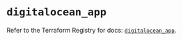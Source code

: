 # `digitalocean_app`

Refer to the Terraform Registry for docs: [`digitalocean_app`](https://registry.terraform.io/providers/digitalocean/digitalocean/2.67.0/docs/resources/app).
